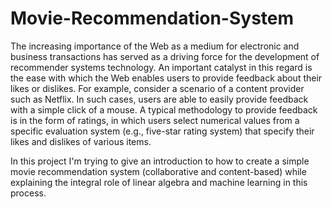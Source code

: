 # Movie-Recommendation-System

The increasing importance of the Web as a medium for electronic and business transactions has served as a driving force 
for the development of recommender systems technology. 
An important catalyst in this regard is the ease with which the Web enables users to provide feedback about their likes or dislikes.
For example, consider a scenario of a content provider such as Netflix. 
In such cases, users are able to easily provide feedback with a simple click of a mouse. A typical methodology to provide feedback is in the form of ratings,
in which users select numerical values from a specific evaluation system (e.g., five-star rating system)
that specify their likes and dislikes of various items.

In this project I'm trying to give an introduction to how to create a simple movie recommendation system (collaborative and content-based)
while explaining the integral role of linear algebra and machine learning in this process.
